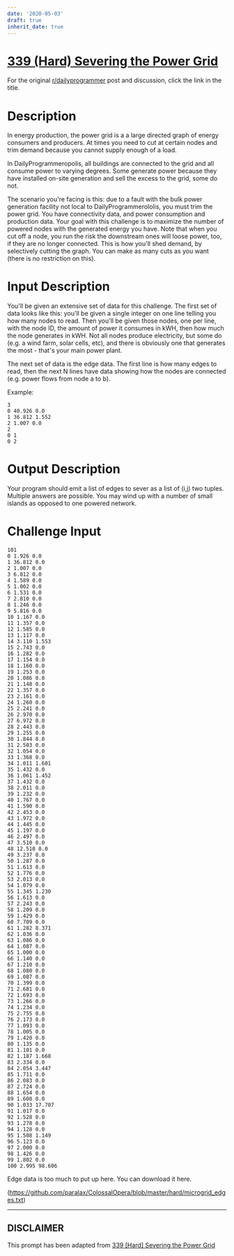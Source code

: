 ```yaml
---
date: '2020-05-03'
draft: true
inherit_date: true
---
```


# [339 (Hard) Severing the Power Grid](https://www.reddit.com/r/dailyprogrammer/comments/7c4bju/20171110_challenge_339_hard_severing_the_power/)

For the original [r/dailyprogrammer](https://www.reddit.com/r/dailyprogrammer/) post and discussion, click the link in the title.

# Description
In energy production, the power grid is a a large directed graph of energy consumers and producers. At times you need to cut at certain nodes and trim demand because you cannot supply enough of a load. 

In DailyProgrammeropolis, all buildings are connected to the grid and all consume power to varying degrees. Some generate power because they have installed on-site generation and sell the excess to the grid, some do not.

The scenario you're facing is this: due to a fault with the bulk power generation facility not local to DailyProgrammerololis, you must trim the power grid. You have connectivity data, and power consumption and production data. Your goal with this challenge is to maximize the number of powered nodes with the generated energy you have. Note that when you cut off a node, you run the risk the downstream ones will loose power, too, if they are no longer connected. This is how you'll shed demand, by selectively cutting the graph. You can make as many cuts as you want (there is no restriction on this). 

# Input Description
You'll be given an extensive set of data for this challenge. The first set of data looks like this: you'll be given a single integer on one line telling you how many nodes to read. Then you'll be given those nodes, one per line, with the node ID, the amount of power it consumes in kWH, then how much the node generates in kWH. Not all nodes produce electricity, but some do (e.g. a wind farm, solar cells, etc), and there is obviously one that generates the most - that's your main power plant.

The next set of data is the edge data. The first line is how many edges to read, then the next N lines have data showing how the nodes are connected (e.g. power flows from node a to b). 

Example:


```
3
0 40.926 0.0
1 36.812 1.552
2 1.007 0.0
2
0 1
0 2
```
# Output Description
Your program should emit a list of edges to sever as a list of (i,j) two tuples. Multiple answers are possible. You may wind up with a number of small islands as opposed to one powered network.

# Challenge Input

```
101
0 1.926 0.0
1 36.812 0.0
2 1.007 0.0
3 6.812 0.0
4 1.589 0.0
5 1.002 0.0
6 1.531 0.0
7 2.810 0.0
8 1.246 0.0
9 5.816 0.0
10 1.167 0.0
11 1.357 0.0
12 1.585 0.0
13 1.117 0.0
14 3.110 1.553
15 2.743 0.0
16 1.282 0.0
17 1.154 0.0
18 1.160 0.0
19 1.253 0.0
20 1.086 0.0
21 1.148 0.0
22 1.357 0.0
23 2.161 0.0
24 1.260 0.0
25 2.241 0.0
26 2.970 0.0
27 6.972 0.0
28 2.443 0.0
29 1.255 0.0
30 1.844 0.0
31 2.503 0.0
32 1.054 0.0
33 1.368 0.0
34 1.011 1.601
35 1.432 0.0
36 1.061 1.452
37 1.432 0.0
38 2.011 0.0
39 1.232 0.0
40 1.767 0.0
41 1.590 0.0
42 2.453 0.0
43 1.972 0.0
44 1.445 0.0
45 1.197 0.0
46 2.497 0.0
47 3.510 0.0
48 12.510 0.0
49 3.237 0.0
50 1.287 0.0
51 1.613 0.0
52 1.776 0.0
53 2.013 0.0
54 1.079 0.0
55 1.345 1.230
56 1.613 0.0
57 2.243 0.0
58 1.209 0.0
59 1.429 0.0
60 7.709 0.0
61 1.282 8.371
62 1.036 0.0
63 1.086 0.0
64 1.087 0.0
65 1.000 0.0
66 1.140 0.0
67 1.210 0.0
68 1.080 0.0
69 1.087 0.0
70 1.399 0.0
71 2.681 0.0
72 1.693 0.0
73 1.266 0.0
74 1.234 0.0
75 2.755 0.0
76 2.173 0.0
77 1.093 0.0
78 1.005 0.0
79 1.420 0.0
80 1.135 0.0
81 1.101 0.0
82 1.187 1.668
83 2.334 0.0
84 2.054 3.447
85 1.711 0.0
86 2.083 0.0
87 2.724 0.0
88 1.654 0.0
89 1.608 0.0
90 1.033 17.707
91 1.017 0.0
92 1.528 0.0
93 1.278 0.0
94 1.128 0.0
95 1.508 1.149
96 5.123 0.0
97 2.000 0.0
98 1.426 0.0
99 1.802 0.0
100 2.995 98.606
```
Edge data is too much to put up here. You can download it here.

(https://github.com/paralax/ColossalOpera/blob/master/hard/microgrid_edges.txt)

----
## **DISCLAIMER**
This prompt has been adapted from [339 [Hard] Severing the Power Grid](https://www.reddit.com/r/dailyprogrammer/comments/7c4bju/20171110_challenge_339_hard_severing_the_power/
)
